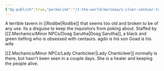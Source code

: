 ```yaml
---
{"dg-publish":true,"permalink":"/1-the-world/marseau/s-ilver-centuar-tavern/"}
---
```


A terrible tavern  in [[Rodibe\|Rodibe]] that seems too old and broken to be of any use. its a disguise to keep the inquisitors from poking about. 
Staffed by [[2.Mechanics/Minor NPCs/Doag Sarutha\|Doag Sarutha]], a black and green tiefling who is obsessed with centaurs.
agdo is his son
Goad is his wife

[[2.Mechanics/Minor NPCs/Lady Chanticleer\|Lady Chanticleer]] normally is there, but hasn't been seen in a couple days. She is a healer and keeping the people alive.
